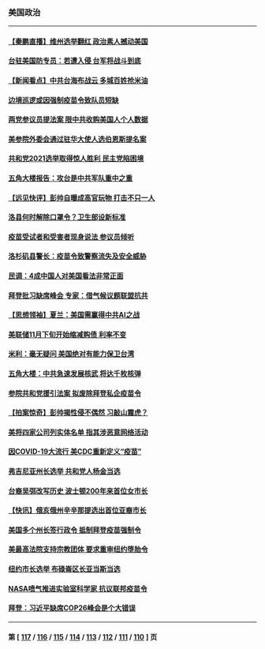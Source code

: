 ### 美国政治
---
#### [【秦鹏直播】维州选举翻红 政治素人撼动美国](../../pages/ncid1078159/n13351752.md) 
#### [台驻美国防专员：若遭入侵 台军将战斗到底](../../pages/ncid1078159/n13351876.md) 
#### [【新闻看点】中共台海布战云 多城百姓抢米油](../../pages/ncid1078159/n13351564.md) 
#### [边境巡逻或因强制疫苗令致队员短缺](../../pages/ncid1078159/n13352010.md) 
#### [两党参议员提法案 限中共收购美国人个人数据](../../pages/ncid1078159/n13351924.md) 
#### [美参院外委会通过驻华大使人选伯恩斯提名案](../../pages/ncid1078159/n13351647.md) 
#### [共和党2021选举取得惊人胜利 民主党陷困境](../../pages/ncid1078159/n13351803.md) 
#### [五角大楼报告：攻台是中共军队重中之重](../../pages/ncid1078159/n13351726.md) 
#### [【远见快评】彭帅自曝成高官玩物 打击不只一人](../../pages/ncid1078159/n13351722.md) 
#### [洛县何时解除口罩令？卫生部设新标准](../../pages/ncid1078159/n13351763.md) 
#### [疫苗受试者和受害者现身说法 参议员倾听](../../pages/ncid1078159/n13351678.md) 
#### [洛杉矶县警长：疫苗令致警察流失及安全威胁](../../pages/ncid1078159/n13351342.md) 
#### [民调：4成中国人对美国看法非常正面](../../pages/ncid1078159/n13351455.md) 
#### [拜登批习缺席峰会 专家：借气候议题联盟抗共](../../pages/ncid1078159/n13351162.md) 
#### [【思想领袖】夏兰：美国需赢得中共AI之战](../../pages/ncid1078159/n13334125.md) 
#### [美联储11月下旬开始缩减购债 利率不变](../../pages/ncid1078159/n13351398.md) 
#### [米利：毫无疑问 美国绝对有能力保卫台湾](../../pages/ncid1078159/n13351193.md) 
#### [五角大楼：中共急速发展核武 将达千枚核弹](../../pages/ncid1078159/n13351332.md) 
#### [参院共和党援引法案 拟废除拜登私企疫苗令](../../pages/ncid1078159/n13350850.md) 
#### [【拍案惊奇】彭帅揭性侵不偶然 习敲山震虎？](../../pages/ncid1078159/n13350792.md) 
#### [美将四家公司列实体名单 指其涉恶意网络活动](../../pages/ncid1078159/n13351126.md) 
#### [因COVID-19大流行 美CDC重新定义“疫苗”](../../pages/ncid1078159/n13350674.md) 
#### [弗吉尼亚州长选举 共和党人杨金当选](../../pages/ncid1078159/n13349800.md) 
#### [台裔吴弭改写历史 波士顿200年来首位女市长](../../pages/ncid1078159/n13349364.md) 
#### [【快讯】俄亥俄州辛辛那提选出首位亚裔市长](../../pages/ncid1078159/n13349255.md) 
#### [美国多个州长签行政令 抵制拜登疫苗强制令](../../pages/ncid1078159/n13349090.md) 
#### [美最高法院支持宗教团体 要求重审纽约堕胎令](../../pages/ncid1078159/n13349038.md) 
#### [纽约市长选举 布碌崙区长亚当斯当选](../../pages/ncid1078159/n13349210.md) 
#### [NASA喷气推进实验室科学家 抗议联邦疫苗令](../../pages/ncid1078159/n13349247.md) 
#### [拜登：习近平缺席COP26峰会是个大错误](../../pages/ncid1078159/n13349165.md) 

---
#### 第 [ [117](./117.md) / [116](./116.md) / [115](./115.md) / [114](./114.md) / [113](./113.md) / [112](./112.md) / [111](./111.md) / [110](./110.md) ] 页
